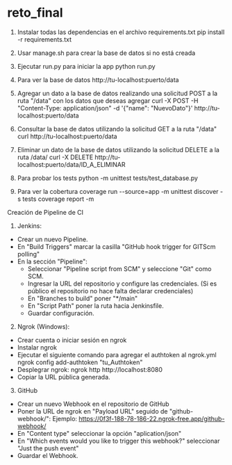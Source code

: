 # reto_final
1. Instalar todas las dependencias en el archivo requirements.txt
pip install -r requirements.txt

2. Usar manage.sh para crear la base de datos si no está creada

3. Ejecutar run.py para iniciar la app
python run.py

4. Para ver la base de datos
http://tu-localhost:puerto/data

5. Agregar un dato a la base de datos realizando una solicitud POST a la ruta "/data" con los datos que deseas agregar
curl -X POST -H "Content-Type: application/json" -d '{"name": "NuevoDato"}' http://tu-localhost:puerto/data

6. Consultar la base de datos utilizando la solicitud GET a la ruta "/data"
curl http://tu-localhost:puerto/data

7. Eliminar un dato de la base de datos utilizando la solicitud DELETE a la ruta /data/<id>
curl -X DELETE http://tu-localhost:puerto/data/ID_A_ELIMINAR

8. Para probar los tests
python -m unittest tests/test_database.py

9. Para ver la cobertura
coverage run --source=app -m unittest discover -s tests
coverage report -m



Creación de Pipeline de CI

1. Jenkins:
- Crear un nuevo Pipeline.
- En "Build Triggers" marcar la casilla "GitHub hook trigger for GITScm polling"
- En la sección "Pipeline":
    - Seleccionar "Pipeline script from SCM" y seleccione "Git" como SCM.
    - Ingresar la URL del repositorio y configure las credenciales. (Si es público el repositorio no hace falta declarar credenciales)
    - En "Branches to build" poner "*/main"
    - En "Script Path" poner la ruta hacia Jenkinsfile.
    - Guardar configuración.

2. Ngrok (Windows):
- Crear cuenta o iniciar sesión en ngrok
- Instalar ngrok
- Ejecutar el siguiente comando para agregar el authtoken al ngrok.yml
  ngrok config add-authtoken "tu_Authtoken"
- Desplegrar ngrok:
  ngrok http http://localhost:8080
- Copiar la URL pública generada.

3. GitHub
- Crear un nuevo Webhook en el repositorio de GitHub
- Poner la URL de ngrok en "Payload URL" seguido de "github-webhook/":
  Ejemplo: https://0f3f-188-78-186-22.ngrok-free.app/github-webhook/
- En "Content type" seleccionar la opción "aplication/json"
- En "Which events would you like to trigger this webhook?" seleccionar "Just the push event"
- Guardar el Webhook.
